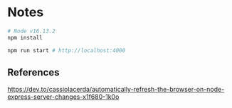 # Notes

```bash
# Node v16.13.2
npm install
```

```bash
npm run start # http://localhost:4000
```

## References

https://dev.to/cassiolacerda/automatically-refresh-the-browser-on-node-express-server-changes-x1f680-1k0o
